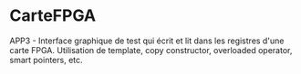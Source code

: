 # CarteFPGA
APP3 - Interface graphique de test qui écrit et lit dans les registres d'une carte FPGA. Utilisation de template, copy constructor, overloaded operator, smart pointers, etc.
